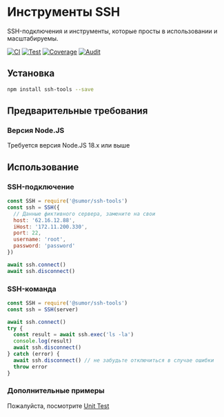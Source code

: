 # Инструменты SSH

SSH-подключения и инструменты, которые просты в использовании и масштабируемы.

[![CI](https://github.com/sumor-cloud/ssh-tools/actions/workflows/ci.yml/badge.svg)](https://github.com/sumor-cloud/ssh-tools/actions/workflows/ci.yml)
[![Test](https://github.com/sumor-cloud/ssh-tools/actions/workflows/ut.yml/badge.svg)](https://github.com/sumor-cloud/ssh-tools/actions/workflows/ut.yml)
[![Coverage](https://github.com/sumor-cloud/ssh-tools/actions/workflows/coverage.yml/badge.svg)](https://github.com/sumor-cloud/ssh-tools/actions/workflows/coverage.yml)
[![Audit](https://github.com/sumor-cloud/ssh-tools/actions/workflows/audit.yml/badge.svg)](https://github.com/sumor-cloud/ssh-tools/actions/workflows/audit.yml)

## Установка

```bash
npm install ssh-tools --save
```

## Предварительные требования

### Версия Node.JS

Требуется версия Node.JS 18.x или выше

## Использование

### SSH-подключение

```javascript
const SSH = require('@sumor/ssh-tools')
const ssh = SSH({
  // Данные фиктивного сервера, замените на свои
  host: '62.16.12.88',
  iHost: '172.11.200.330',
  port: 22,
  username: 'root',
  password: 'password'
})

await ssh.connect()
await ssh.disconnect()
```

### SSH-команда

```javascript
const SSH = require('@sumor/ssh-tools')
const ssh = SSH(server)

await ssh.connect()
try {
  const result = await ssh.exec('ls -la')
  console.log(result)
  await ssh.disconnect()
} catch (error) {
  await ssh.disconnect() // не забудьте отключиться в случае ошибки
  throw error
}
```

### Дополнительные примеры

Пожалуйста, посмотрите [Unit Test](https://github.com/sumor-cloud/ssh-tools/tree/main/test)
